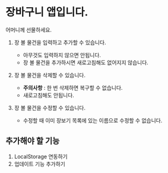# 장바구니 앱입니다.

어머니께 선물하세요.

1. 장 볼 물건을 입력하고 추가할 수 있습니다.

   - 아무것도 입력하지 않으면 안됩니다.
   - 장 볼 물건을 추가하시면 새로고침해도 없어지지 않습니다.

2. 장 볼 물건을 삭제할 수 있습니다.

   - **주의사항** : 한 번 삭제하면 복구할 수 없습니다.
   - 새로고침해도 안됩니다.

3. 장 볼 물건을 수정할 수 있습니다.
   - 수정할 때 이미 장보기 목록에 있는 이름으로 수정할 수 없습니다.

## 추가해야 할 기능

1. LocalStorage 연동하기
2. 업데이트 기능 추가하기
